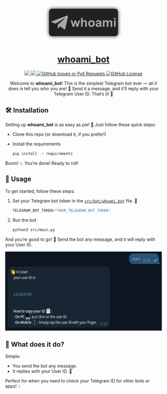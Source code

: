 <div id="top"></div>
<br/>
<br/>

<p align="center">
  <img src="./docs/images/whoami_bot_logo.png" width="50%" height="50%">
</p>

<h1 align=center>
    <a href="https://github.com/Armaggheddon/whoami_bot">whoami_bot</a>
</h1>

<p align="center">
<a href="https://github.com/Armaggheddon/whoami_bot/commits/main">
<img src="https://img.shields.io/github/last-commit/Armaggheddon/whoami_bot">
</a>
<a href="https://github.com/Armaggheddon/whoami_bot">
<img src="https://img.shields.io/badge/Maintained-yes-green.svg"/>
</a>
<a href="https://github.com/Armaggheddon/whoami_bot/issues">
<img alt="GitHub Issues or Pull Requests" src="https://img.shields.io/github/issues/Armaggheddon/whoami_bot">
</a>
<a href="https://github.com/Armaggheddon/whoami_bot/blob/master/LICENSE">
<img alt="GitHub License" src="https://img.shields.io/github/license/Armaggheddon/whoami_bot"/>
</a>
<!--<a href="https://github.com/Armaggheddon/whoami_bot">
<img src="https://img.shields.io/badge/Maintained%3F-no-red.svg">
</a> -->
</p>

<p align="center">
Welcome to <b>whoami_bot</b>! This is the simplest Telegram bot ever — all it does is tell you who you are! 🚀 Send it a message, and it’ll reply with your Telegram User ID. That’s it! 🎯
</p>

## 🛠️ Installation
Setting up **whoami_bot** is as easy as pie! 🍰 Just follow these quick steps:

- Clone this repo (or download it, if you prefer!)
    
- Install the requirements
    ```bash
    pip install -r requirements
    ```

Boom! 💥 You’re done! Ready to roll!


## 🏁 Usage
To get started, follow these steps:

1. Set your Telegram bot token in the [`src/bot/whoami_bot`](/src/bot/whoami_bot.py) file. 📝
    ```python
    TELEGRAM_BOT_TOKEN="YOUR_TELEGRAM_BOT_TOKEN"
    ```
1. Run the bot
    ```bash
    python3 src/main.py
    ```

And you’re good to go! 🎉 Send the bot any message, and it will reply with your User ID.

<p align="center">
  <img width="625" height="254" src="./docs/images/sample_response.png">
</p>


## 🤔 What does it do?

Simple:

- You send the bot any message.
- It replies with your User ID. 🎉

Perfect for when you need to check your Telegram ID for other bots or apps! 💡